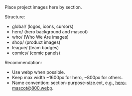 Place project images here by section.

Structure:
- global/ (logos, icons, cursors)
- hero/ (hero background and mascot)
- who/ (Who We Are images)
- shop/ (product images)
- league/ (team badges)
- comics/ (comic panels)

Recommendation:
- Use webp when possible.
- Keep max width ~1600px for hero, ~800px for others.
- Name convention: section-purpose-size.ext, e.g., hero-mascot@800.webp.
